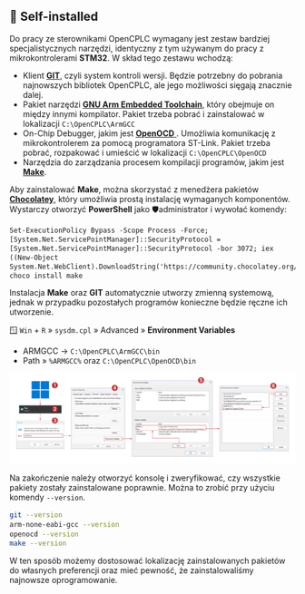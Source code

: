 ## 🦉 Self-installed

Do pracy ze sterownikami OpenCPLC wymagany jest zestaw bardziej specjalistycznych narzędzi, identyczny z tym używanym do pracy z mikrokontrolerami **STM32**. W skład tego zestawu wchodzą:

- Klient [**GIT**](https://git-scm.com/downloads), czyli system kontroli wersji. Będzie potrzebny do pobrania najnowszych bibliotek OpenCPLC, ale jego możliwości sięgają znacznie dalej.
- Pakiet narzędzi [**GNU Arm Embedded Toolchain**](https://developer.arm.com/downloads/-/gnu-rm), który obejmuje on między innymi kompilator. Pakiet trzeba pobrać i zainstalować w lokalizacji `C:\OpenCPLC\ArmGCC`
- On-Chip Debugger, jakim jest [**OpenOCD** ](https://gnutoolchains.com/arm-eabi/openocd/). Umożliwia komunikację z mikrokontrolerem za pomocą programatora ST-Link. Pakiet trzeba pobrać, rozpakować i umieścić w lokalizacji `C:\OpenCPLC\OpenOCD`
- Narzędzia do zarządzania procesem kompilacji programów, jakim jest [**Make**](https://www.gnu.org/software/make/).

Aby zainstalować **Make**, można skorzystać z menedżera pakietów [**Chocolatey**](https://chocolatey.org/), który umożliwia prostą instalację wymaganych komponentów. Wystarczy otworzyć **PowerShell** jako 🛡️administrator i wywołać komendy:

```
Set-ExecutionPolicy Bypass -Scope Process -Force; [System.Net.ServicePointManager]::SecurityProtocol = [System.Net.ServicePointManager]::SecurityProtocol -bor 3072; iex ((New-Object System.Net.WebClient).DownloadString('https://community.chocolatey.org/install.ps1'))
choco install make
```

Instalacja **Make** oraz **GIT** automatycznie utworzy zmienną systemową, jednak w przypadku pozostałych programów konieczne będzie ręczne ich utworzenie.

🪟 `Win` + `R` » `sysdm.cpl` » Advanced » **Environment Variables**

- ARMGCC → `C:\OpenCPLC\ArmGCC\bin`
- Path » `%ARMGCC%` oraz `C:\OpenCPLC\OpenOCD\bin`

![Env](/envars.png)

Na zakończenie należy otworzyć konsolę i zweryfikować, czy wszystkie pakiety zostały zainstalowane poprawnie. Można to zrobić przy użyciu komendy `--version`.

```bash
git --version
arm-none-eabi-gcc --version
openocd --version
make --version
```

W ten sposób możemy dostosować lokalizację zainstalowanych pakietów do własnych preferencji oraz mieć pewność, że zainstalowaliśmy najnowsze oprogramowanie.